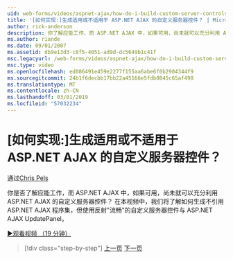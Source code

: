 ```yaml
---
uid: web-forms/videos/aspnet-ajax/how-do-i-build-custom-server-controls-that-work-with-or-without-aspnet-ajax
title: '[如何实现:]生成适用或不适用于 ASP.NET AJAX 的自定义服务器控件？ | Microsoft Docs'
author: rick-anderson
description: 你了解应能工作，而 ASP.NET AJAX 中，如果可用，尚未就可以充分利用 ASP.NET AJAX 的自定义服务器控件...
ms.author: riande
ms.date: 09/01/2007
ms.assetid: db9e13d3-c8f5-4051-ad9d-dc5649b1c41f
msc.legacyurl: /web-forms/videos/aspnet-ajax/how-do-i-build-custom-server-controls-that-work-with-or-without-aspnet-ajax
msc.type: video
ms.openlocfilehash: ed086491e459e2277f155aa6abe6f0b2904344f9
ms.sourcegitcommit: 24b1f6decbb17bb22a45166e5fdb0845c65af498
ms.translationtype: MT
ms.contentlocale: zh-CN
ms.lasthandoff: 03/01/2019
ms.locfileid: "57032234"
---
```

<a name="how-do-i-build-custom-server-controls-that-work-with-or-without-aspnet-ajax"></a>[如何实现:]生成适用或不适用于 ASP.NET AJAX 的自定义服务器控件？
====================
通过[Chris Pels](https://twitter.com/chrispels)

你是否了解应能工作，而 ASP.NET AJAX 中，如果可用，尚未就可以充分利用 ASP.NET AJAX 的自定义服务器控件？ 在本视频中，我们将了解如何生成不引用 ASP.NET AJAX 程序集，但使用反射"流畅"的自定义服务器控件与 ASP.NET AJAX UpdatePanel。

[&#9654;观看视频 （19 分钟）](https://channel9.msdn.com/Blogs/ASP-NET-Site-Videos/how-do-i-build-custom-server-controls-that-work-with-or-without-aspnet-ajax)

> [!div class="step-by-step"]
> [上一页](how-do-i-create-an-aspnet-ajax-extender-from-scratch.md)
> [下一页](how-do-i-associate-ajax-client-behavior-with-an-aspnet-server-control.md)
